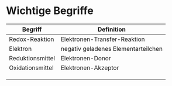 # Wichtige Begriffe

| Begriff          | Definition                          |
| ---------------- | ----------------------------------- |
| Redox-Reaktion   | Elektronen-Transfer-Reaktion        |
| Elektron         | negativ geladenes Elementarteilchen |
| Reduktionsmittel | Elektronen-Donor                    |
| Oxidationsmittel | Elektronen-Akzeptor                 |
|                  |                                     |
|                  |                                     |
|                  |                                     |
